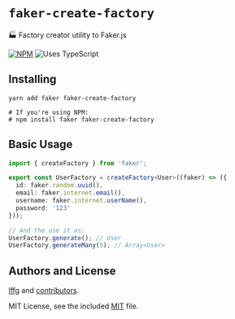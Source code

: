 # `faker-create-factory`

🏭 Factory creator utility to Faker.js

[![NPM](https://img.shields.io/npm/v/faker-create-factory.svg?logo=npm)](https://npmjs.org/package/faker-create-factory)
![Uses TypeScript](https://img.shields.io/badge/Uses-Typescript-294E80.svg)

## Installing

```shell
yarn add faker faker-create-factory

# If you're using NPM:
# npm install faker faker-create-factory
```

## Basic Usage

```typescript
import { createFactory } from 'faker';

export const UserFactory = createFactory<User>((faker) => ({
  id: faker.random.uuid(),
  email: faker.internet.email(),
  username: faker.internet.userName(),
  password: '123'
}));

// And the use it as:
UserFactory.generate(); // User
UserFactory.generateMany(5); // Array<User>
```

## Authors and License

[lffg](https://github.com/lffg) and [contributors](https://github.com/lffg/faker-create-factory/graphs/contributors).

MIT License, see the included [MIT](https://github.com/lffg/faker-create-factory/blob/master/LICENSE) file.
